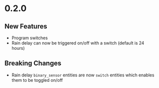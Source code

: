 # 0.2.0

## New Features

- Program switches
- Rain delay can now be triggered on/off with a switch (default is 24 hours)

## Breaking Changes

- Rain delay `binary_sensor` entities are now `switch` entities which enables them to be toggled on/off
